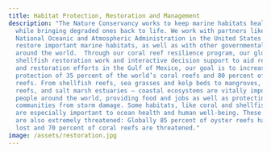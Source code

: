 ```yaml
---
title: Habitat Protection, Restoration and Management
description: "The Nature Conservancy works to keep marine habitats healthy,
  while bringing degraded ones back to life. We work with partners like the
  National Oceanic and Atmospheric Administration in the United States to
  restore important marine habitats, as well as with other governmental agencies
  around the world.  Through our coral reef resilience program, our global
  shellfish restoration work and interactive decision support to aid recovery
  and restoration efforts in the Gulf of Mexico, our goal is to increase the
  protection of 35 percent of the world’s coral reefs and 80 percent of oyster
  reefs. From shellfish reefs, sea grasses and kelp beds to mangroves, coral
  reefs, and salt marsh estuaries – coastal ecosystems are vitally important to
  people around the world, providing food and jobs as well as protecting
  communities from storm damage. Some habitats, like coral and shellfish reefs,
  are especially important to ocean health and human well-being. These habitats
  are also extremely threatened: Globally 85 percent of oyster reefs have been
  lost and 70 percent of coral reefs are threatened."
image: /assets/restoration.jpg
---
```

